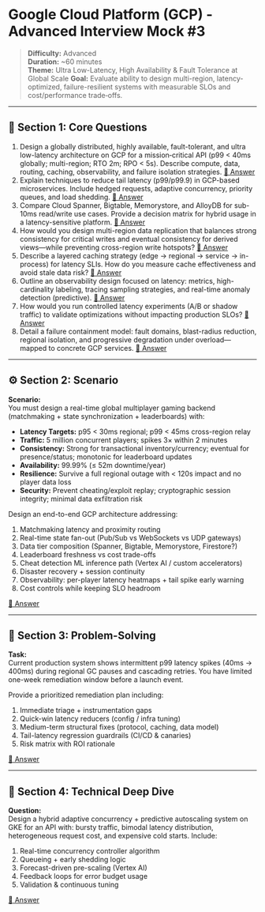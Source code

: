 # Google Cloud Platform (GCP) - Advanced Interview Mock #3

> **Difficulty:** Advanced  
> **Duration:** ~60 minutes  
> **Theme:** Ultra Low-Latency, High Availability & Fault Tolerance at Global Scale
> **Goal:** Evaluate ability to design multi-region, latency-optimized, failure-resilient systems with measurable SLOs and cost/performance trade‑offs.

---

## 🧠 Section 1: Core Questions

1. Design a globally distributed, highly available, fault-tolerant, and ultra low-latency architecture on GCP for a mission‑critical API (p99 < 40ms globally; multi-region; RTO 2m; RPO < 5s). Describe compute, data, routing, caching, observability, and failure isolation strategies. [📖 Answer](mock_3_answers.md#1-design-a-globally-distributed-highly-available-fault-tolerant-and-ultra-low-latency-architecture-on-gcp-for-a-missioncritical-api-p99--40ms-globally-multi-region-rto-2m-rpo--5s-describe-compute-data-routing-caching-observability-and-failure-isolation-strategies)
2. Explain techniques to reduce tail latency (p99/p99.9) in GCP-based microservices. Include hedged requests, adaptive concurrency, priority queues, and load shedding. [📖 Answer](mock_3_answers.md#2-explain-techniques-to-reduce-tail-latency-p99p999-in-gcp-based-microservices-include-hedged-requests-adaptive-concurrency-priority-queues-and-load-shedding)
3. Compare Cloud Spanner, Bigtable, Memorystore, and AlloyDB for sub-10ms read/write use cases. Provide a decision matrix for hybrid usage in a latency-sensitive platform. [📖 Answer](mock_3_answers.md#3-compare-cloud-spanner-bigtable-memorystore-and-alloydb-for-sub-10ms-readwrite-use-cases-provide-a-decision-matrix-for-hybrid-usage-in-a-latency-sensitive-platform)
4. How would you design multi-region data replication that balances strong consistency for critical writes and eventual consistency for derived views—while preventing cross-region write hotspots? [📖 Answer](mock_3_answers.md#4-how-would-you-design-multi-region-data-replication-that-balances-strong-consistency-for-critical-writes-and-eventual-consistency-for-derived-viewswhile-preventing-cross-region-write-hotspots)
5. Describe a layered caching strategy (edge → regional → service → in-process) for latency SLIs. How do you measure cache effectiveness and avoid stale data risk? [📖 Answer](mock_3_answers.md#5-describe-a-layered-caching-strategy-edge--regional--service--in-process-for-latency-slis-how-do-you-measure-cache-effectiveness-and-avoid-stale-data-risk)
6. Outline an observability design focused on latency: metrics, high-cardinality labeling, tracing sampling strategies, and real-time anomaly detection (predictive). [📖 Answer](mock_3_answers.md#6-outline-an-observability-design-focused-on-latency-metrics-high-cardinality-labeling-tracing-sampling-strategies-and-real-time-anomaly-detection-predictive)
7. How would you run controlled latency experiments (A/B or shadow traffic) to validate optimizations without impacting production SLOs? [📖 Answer](mock_3_answers.md#7-how-would-you-run-controlled-latency-experiments-ab-or-shadow-traffic-to-validate-optimizations-without-impacting-production-slos)
8. Detail a failure containment model: fault domains, blast-radius reduction, regional isolation, and progressive degradation under overload—mapped to concrete GCP services. [📖 Answer](mock_3_answers.md#8-detail-a-failure-containment-model-fault-domains-blast-radius-reduction-regional-isolation-and-progressive-degradation-under-overloadmapped-to-concrete-gcp-services)

---

## ⚙️ Section 2: Scenario

**Scenario:**  
You must design a real-time global multiplayer gaming backend (matchmaking + state synchronization + leaderboards) with:
- **Latency Targets:** p95 < 30ms regional; p99 < 45ms cross-region relay
- **Traffic:** 5 million concurrent players; spikes 3× within 2 minutes
- **Consistency:** Strong for transactional inventory/currency; eventual for presence/status; monotonic for leaderboard updates
- **Availability:** 99.99% (≤ 52m downtime/year)
- **Resilience:** Survive a full regional outage with < 120s impact and no player data loss
- **Security:** Prevent cheating/exploit replay; cryptographic session integrity; minimal data exfiltration risk

Design an end-to-end GCP architecture addressing:
1. Matchmaking latency and proximity routing
2. Real-time state fan-out (Pub/Sub vs WebSockets vs UDP gateways)
3. Data tier composition (Spanner, Bigtable, Memorystore, Firestore?)
4. Leaderboard freshness vs cost trade-offs
5. Cheat detection ML inference path (Vertex AI / custom accelerators)
6. Disaster recovery + session continuity
7. Observability: per-player latency heatmaps + tail spike early warning
8. Cost controls while keeping SLO headroom

[📖 Answer](mock_3_answers.md#️-section-2-scenario---answer)

---

## 🧩 Section 3: Problem-Solving

**Task:**  
Current production system shows intermittent p99 latency spikes (40ms → 400ms) during regional GC pauses and cascading retries. You have limited one-week remediation window before a launch event.

Provide a prioritized remediation plan including:
1. Immediate triage + instrumentation gaps
2. Quick-win latency reducers (config / infra tuning)
3. Medium-term structural fixes (protocol, caching, data model)
4. Tail-latency regression guardrails (CI/CD & canaries)
5. Risk matrix with ROI rationale

[📖 Answer](mock_3_answers.md#-section-3-problem-solving---answer)

---

## 🎯 Section 4: Technical Deep Dive

**Question:**  
Design a hybrid adaptive concurrency + predictive autoscaling system on GKE for an API with: bursty traffic, bimodal latency distribution, heterogeneous request cost, and expensive cold starts. Include:
1. Real-time concurrency controller algorithm
2. Queueing + early shedding logic
3. Forecast-driven pre-scaling (Vertex AI)
4. Feedback loops for error budget usage
5. Validation & continuous tuning

[📖 Answer](mock_3_answers.md#-section-4-technical-deep-dive---answer)
